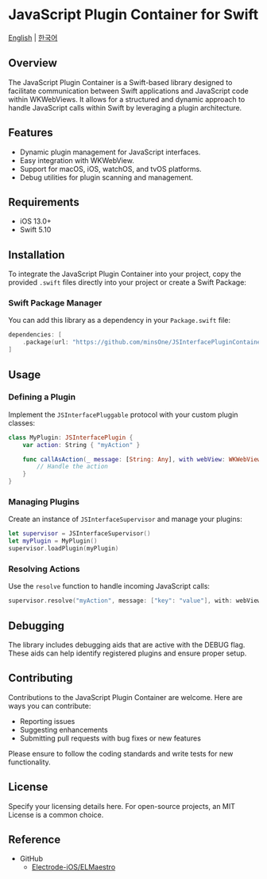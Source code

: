# JavaScript Plugin Container for Swift

[English](README.md) | [한국어](README-ko.md)

## Overview
The JavaScript Plugin Container is a Swift-based library designed to facilitate communication between Swift applications and JavaScript code within WKWebViews. It allows for a structured and dynamic approach to handle JavaScript calls within Swift by leveraging a plugin architecture.

## Features
- Dynamic plugin management for JavaScript interfaces.
- Easy integration with WKWebView.
- Support for macOS, iOS, watchOS, and tvOS platforms.
- Debug utilities for plugin scanning and management.

## Requirements
- iOS 13.0+
- Swift 5.10

## Installation
To integrate the JavaScript Plugin Container into your project, copy the provided `.swift` files directly into your project or create a Swift Package:

### Swift Package Manager
You can add this library as a dependency in your `Package.swift` file:

```swift
dependencies: [
    .package(url: "https://github.com/minsOne/JSInterfacePluginContainer-iOS.git", from: "1.0.0")
]
```

## Usage

### Defining a Plugin
Implement the `JSInterfacePluggable` protocol with your custom plugin classes:

```swift
class MyPlugin: JSInterfacePlugin {
    var action: String { "myAction" }

    func callAsAction(_ message: [String: Any], with webView: WKWebView) {
        // Handle the action
    }
}
```

### Managing Plugins
Create an instance of `JSInterfaceSupervisor` and manage your plugins:

```swift
let supervisor = JSInterfaceSupervisor()
let myPlugin = MyPlugin()
supervisor.loadPlugin(myPlugin)
```

### Resolving Actions
Use the `resolve` function to handle incoming JavaScript calls:

```swift
supervisor.resolve("myAction", message: ["key": "value"], with: webView)
```

## Debugging
The library includes debugging aids that are active with the DEBUG flag. These aids can help identify registered plugins and ensure proper setup.

## Contributing
Contributions to the JavaScript Plugin Container are welcome. Here are ways you can contribute:
- Reporting issues
- Suggesting enhancements
- Submitting pull requests with bug fixes or new features

Please ensure to follow the coding standards and write tests for new functionality.

## License
Specify your licensing details here. For open-source projects, an MIT License is a common choice.

## Reference

* GitHub
  * [Electrode-iOS/ELMaestro](https://github.com/Electrode-iOS/ELMaestro)
